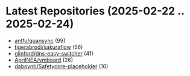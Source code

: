 # Latest Repositories (2025-02-22 .. 2025-02-24)

- [antfu/quansync](https://github.com/antfu/quansync) (99)
- [tigerabrodi/sakuraflow](https://github.com/tigerabrodi/sakuraflow) (56)
- [glinford/dns-easy-switcher](https://github.com/glinford/dns-easy-switcher) (41)
- [AprilNEA/vmboard](https://github.com/AprilNEA/vmboard) (26)
- [daboynb/Safetycore-placeholder](https://github.com/daboynb/Safetycore-placeholder) (16)

